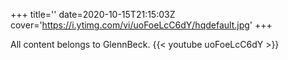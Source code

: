 +++
title=''
date=2020-10-15T21:15:03Z
cover='https://i.ytimg.com/vi/uoFoeLcC6dY/hqdefault.jpg'
+++

All content belongs to GlennBeck.
{{< youtube uoFoeLcC6dY >}}
